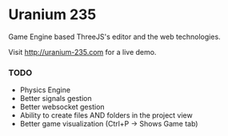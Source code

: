 # Uranium 235
Game Engine based ThreeJS's editor and the web technologies.

Visit http://uranium-235.com for a live demo.

### TODO
 - Physics Engine
 - Better signals gestion
 - Better websocket gestion
 - Ability to create files AND folders in the project view
 - Better game visualization (Ctrl+P -> Shows Game tab)
